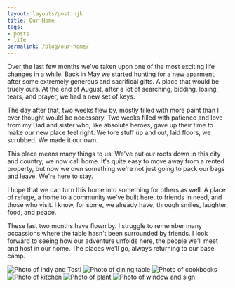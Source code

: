 ```yaml
---
layout: layouts/post.njk
title: Our Home
tags:
- posts
- life
permalink: /blog/our-home/
---
```

Over the last few months we've taken upon one of the most exciting life changes in a while. Back in May we started hunting for a new aparment, after some extremely generous and sacrifical gifts. A place that would be truely ours. At the end of August, after a lot of searching, bidding, losing, tears, and prayer, we had a new set of keys.

The day after that, two weeks flew by, mostly filled with more paint than I ever thought would be necessary. Two weeks filled with patience and love from my Dad and sister who, like absolute heroes, gave up their time to make our new place feel right. We tore stuff up and out, laid floors, we scrubbed. We made it our own.

This place means many things to us. We've put our roots down in this city and country, we now call home. It's quite easy to move away from a rented property, but now we own something we're not just going to pack our bags and leave. We're here to stay.

I hope that we can turn this home into something for others as well. A place of refuge, a home to a community we've built here, to friends in need, and those who visit. I know, for some, we already have; through smiles, laughter, food, and peace.

These last two months have flown by. I struggle to remember many occassions where the table hasn't been surrounded by friends. I look forward to seeing how our adventure unfolds here, the people we'll meet and host in our home. The places we'll go, always returning to our base camp.

![Photo of Indy and Tosti](../../img/blog/our-home/indy.jpg)
![Photo of dining table](../../img/blog/our-home/table.jpg)
![Photo of cookbooks](../../img/blog/our-home/books.jpg)
![Photo of kitchen](../../img/blog/our-home/kitchen.jpg)
![Photo of plant](../../img/blog/our-home/plant.jpg)
![Photo of window and sign](../../img/blog/our-home/sign.jpg)
